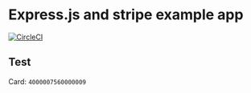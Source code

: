 # Express.js and stripe example app

[![CircleCI](https://circleci.com/gh/butkevicius/expressjs-stripe-app.svg?style=svg)](https://circleci.com/gh/butkevicius/expressjs-stripe-app)

## Test

Card: `4000007560000009`
